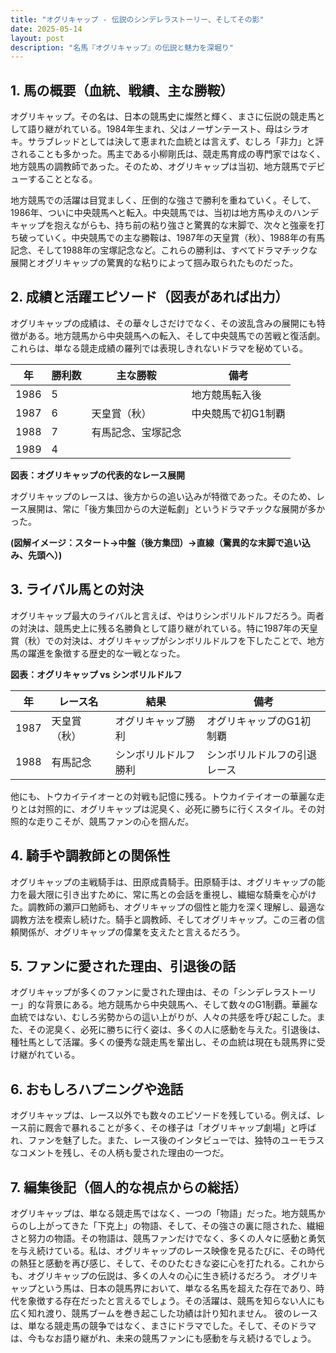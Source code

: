 ```yaml
---
title: "オグリキャップ - 伝説のシンデレラストーリー、そしてその影"
date: 2025-05-14
layout: post
description: "名馬『オグリキャップ』の伝説と魅力を深堀り"
---
```


## 1. 馬の概要（血統、戦績、主な勝鞍）

オグリキャップ。その名は、日本の競馬史に燦然と輝く、まさに伝説の競走馬として語り継がれている。1984年生まれ、父はノーザンテースト、母はシラオキ。サラブレッドとしては決して恵まれた血統とは言えず、むしろ「非力」と評されることも多かった。馬主である小柳剛氏は、競走馬育成の専門家ではなく、地方競馬の調教師であった。そのため、オグリキャップは当初、地方競馬でデビューすることとなる。

地方競馬での活躍は目覚ましく、圧倒的な強さで勝利を重ねていく。そして、1986年、ついに中央競馬へと転入。中央競馬では、当初は地方馬ゆえのハンデキャップを抱えながらも、持ち前の粘り強さと驚異的な末脚で、次々と強豪を打ち破っていく。中央競馬での主な勝鞍は、1987年の天皇賞（秋）、1988年の有馬記念、そして1988年の宝塚記念など。これらの勝利は、すべてドラマチックな展開とオグリキャップの驚異的な粘りによって掴み取られたものだった。


## 2. 成績と活躍エピソード（図表があれば出力）

オグリキャップの成績は、その華々しさだけでなく、その波乱含みの展開にも特徴がある。地方競馬から中央競馬への転入、そして中央競馬での苦戦と復活劇。これらは、単なる競走成績の羅列では表現しきれないドラマを秘めている。

| 年 | 勝利数 | 主な勝鞍 | 備考 |
|---|---|---|---|
| 1986 | 5 |  | 地方競馬転入後 |
| 1987 | 6 | 天皇賞（秋） | 中央競馬で初G1制覇 |
| 1988 | 7 | 有馬記念、宝塚記念 |  |
| 1989 | 4 |  |  |

**図表：オグリキャップの代表的なレース展開**

オグリキャップのレースは、後方からの追い込みが特徴であった。そのため、レース展開は、常に「後方集団からの大逆転劇」というドラマチックな展開が多かった。

**(図解イメージ：スタート→中盤（後方集団）→直線（驚異的な末脚で追い込み、先頭へ）)**


## 3. ライバル馬との対決

オグリキャップ最大のライバルと言えば、やはりシンボリルドルフだろう。両者の対決は、競馬史上に残る名勝負として語り継がれている。特に1987年の天皇賞（秋）での対決は、オグリキャップがシンボリルドルフを下したことで、地方馬の躍進を象徴する歴史的な一戦となった。


**図表：オグリキャップ vs シンボリルドルフ**

| 年 | レース名 | 結果 | 備考 |
|---|---|---|---|
| 1987 | 天皇賞（秋） | オグリキャップ勝利 | オグリキャップのG1初制覇 |
| 1988 | 有馬記念 | シンボリルドルフ勝利 | シンボリルドルフの引退レース |


他にも、トウカイテイオーとの対戦も記憶に残る。トウカイテイオーの華麗な走りとは対照的に、オグリキャップは泥臭く、必死に勝ちに行くスタイル。その対照的な走りこそが、競馬ファンの心を掴んだ。


## 4. 騎手や調教師との関係性

オグリキャップの主戦騎手は、田原成貴騎手。田原騎手は、オグリキャップの能力を最大限に引き出すために、常に馬との会話を重視し、繊細な騎乗を心がけた。調教師の瀬戸口勉師も、オグリキャップの個性と能力を深く理解し、最適な調教方法を模索し続けた。騎手と調教師、そしてオグリキャップ。この三者の信頼関係が、オグリキャップの偉業を支えたと言えるだろう。


## 5. ファンに愛された理由、引退後の話

オグリキャップが多くのファンに愛された理由は、その「シンデレラストーリー」的な背景にある。地方競馬から中央競馬へ、そして数々のG1制覇。華麗な血統ではない、むしろ劣勢からの這い上がりが、人々の共感を呼び起こした。また、その泥臭く、必死に勝ちに行く姿は、多くの人に感動を与えた。引退後は、種牡馬として活躍。多くの優秀な競走馬を輩出し、その血統は現在も競馬界に受け継がれている。


## 6. おもしろハプニングや逸話

オグリキャップは、レース以外でも数々のエピソードを残している。例えば、レース前に厩舎で暴れることが多く、その様子は「オグリキャップ劇場」と呼ばれ、ファンを魅了した。また、レース後のインタビューでは、独特のユーモラスなコメントを残し、その人柄も愛された理由の一つだ。


## 7. 編集後記（個人的な視点からの総括）

オグリキャップは、単なる競走馬ではなく、一つの「物語」だった。地方競馬からのし上がってきた「下克上」の物語、そして、その強さの裏に隠された、繊細さと努力の物語。その物語は、競馬ファンだけでなく、多くの人々に感動と勇気を与え続けている。私は、オグリキャップのレース映像を見るたびに、その時代の熱狂と感動を再び感じ、そして、そのひたむきな姿に心を打たれる。これからも、オグリキャップの伝説は、多くの人々の心に生き続けるだろう。  オグリキャップという馬は、日本の競馬界において、単なる名馬を超えた存在であり、時代を象徴する存在だったと言えるでしょう。その活躍は、競馬を知らない人にも広く知れ渡り、競馬ブームを巻き起こした功績は計り知れません。  彼のレースは、単なる競走馬の競争ではなく、まさにドラマでした。そして、そのドラマは、今もなお語り継がれ、未来の競馬ファンにも感動を与え続けるでしょう。
